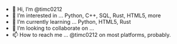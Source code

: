 - 👋 Hi, I’m @timc0212
- 👀 I’m interested in ... Python, C++, SQL, Rust, HTML5, more
- 🌱 I’m currently learning ... Python, HTML5, Rust
- 💞️ I’m looking to collaborate on ...
- 📫 How to reach me ... @timc0212 on most platforms, probably.

<!---
timc0212/timc0212 is a ✨ special ✨ repository because its `README.md` (this file) appears on your GitHub profile.
You can click the Preview link to take a look at your changes.
--->
